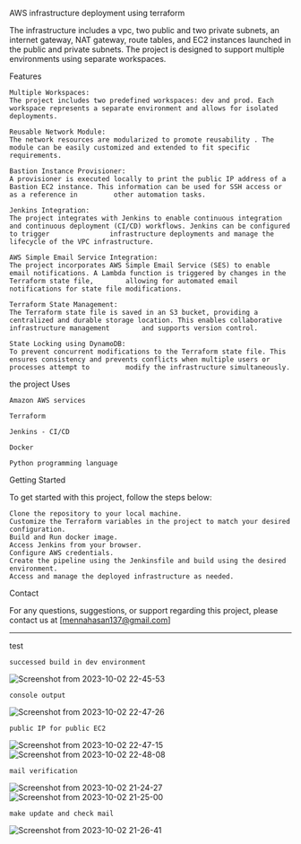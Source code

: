 
AWS infrastructure deployment using terraform

The infrastructure includes a vpc, two public and two private subnets, an internet gateway, NAT gateway, route tables, and EC2 instances launched in the public and private subnets. The project is designed to support multiple environments using separate workspaces.

Features

    Multiple Workspaces:
    The project includes two predefined workspaces: dev and prod. Each workspace represents a separate environment and allows for isolated deployments.

    Reusable Network Module: 
    The network resources are modularized to promote reusability . The module can be easily customized and extended to fit specific requirements.

    Bastion Instance Provisioner: 
    A provisioner is executed locally to print the public IP address of a Bastion EC2 instance. This information can be used for SSH access or as a reference in         other automation tasks.

    Jenkins Integration: 
    The project integrates with Jenkins to enable continuous integration and continuous deployment (CI/CD) workflows. Jenkins can be configured to trigger               infrastructure deployments and manage the lifecycle of the VPC infrastructure.

    AWS Simple Email Service Integration: 
    The project incorporates AWS Simple Email Service (SES) to enable email notifications. A Lambda function is triggered by changes in the Terraform state file,        allowing for automated email notifications for state file modifications.

    Terraform State Management: 
    The Terraform state file is saved in an S3 bucket, providing a centralized and durable storage location. This enables collaborative infrastructure management        and supports version control.

    State Locking using DynamoDB:
    To prevent concurrent modifications to the Terraform state file. This ensures consistency and prevents conflicts when multiple users or processes attempt to         modify the infrastructure simultaneously.

the project Uses

    Amazon AWS services

    Terraform 

    Jenkins - CI/CD

    Docker 

    Python programming language

Getting Started

To get started with this project, follow the steps below:

    Clone the repository to your local machine.
    Customize the Terraform variables in the project to match your desired configuration.
    Build and Run docker image.
    Access Jenkins from your browser.
    Configure AWS credentials.
    Create the pipeline using the Jenkinsfile and build using the desired environment.
    Access and manage the deployed infrastructure as needed.


Contact

For any questions, suggestions, or support regarding this project, please contact us at [mennahasan137@gmail.com]


------

test

    successed build in dev environment
![Screenshot from 2023-10-02 22-45-53](https://github.com/mennahasan7/terraform-lab/assets/140804803/3f1b2f0e-f5b5-43f5-9f49-7ada5d2fc488)

    console output
![Screenshot from 2023-10-02 22-47-26](https://github.com/mennahasan7/terraform-lab/assets/140804803/1f29f97d-f63a-4f8c-b25b-016e68370404)

    public IP for public EC2
![Screenshot from 2023-10-02 22-47-15](https://github.com/mennahasan7/terraform-lab/assets/140804803/5c035da9-2f2a-4f18-a3a9-69b2b3e55f7e)
![Screenshot from 2023-10-02 22-48-08](https://github.com/mennahasan7/terraform-lab/assets/140804803/5f481ead-c52b-4254-9307-4940723f141f)

    mail verification
![Screenshot from 2023-10-02 21-24-27](https://github.com/mennahasan7/terraform-lab/assets/140804803/a68c2862-f49c-4088-bd0b-37dbcc6b3096)
![Screenshot from 2023-10-02 21-25-00](https://github.com/mennahasan7/terraform-lab/assets/140804803/89c975ae-4070-40e5-9956-1443a3e14304)

    make update and check mail
![Screenshot from 2023-10-02 21-26-41](https://github.com/mennahasan7/terraform-lab/assets/140804803/5241be52-7041-43cf-ba27-bb9bec42c248)



   
    







    
